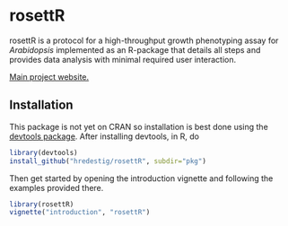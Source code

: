 # rosettR

rosettR is a protocol for a high-throughput growth phenotyping assay
for *Arabidopsis* implemented as an R-package that details all steps
and provides data analysis with minimal required user interaction.

[Main project website.](http://hredestig.github.io/rosettR)

## Installation

This package is not yet on CRAN so installation is best done using the
[devtools package](https://github.com/hadley/devtools). After
installing devtools, in R, do

```R
library(devtools)
install_github("hredestig/rosettR", subdir="pkg")
```

Then get started by opening the introduction vignette and following
the examples provided there.

```R
library(rosettR)
vignette("introduction", "rosettR")
```
